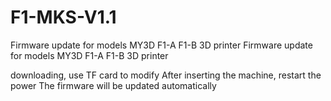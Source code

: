 # F1-MKS-V1.1
Firmware update for models
MY3D F1-A F1-B 3D printer
Firmware update for models
MY3D F1-A F1-B 3D printer

downloading, use TF card to modify
After inserting the machine, restart the power
The firmware will be updated automatically
